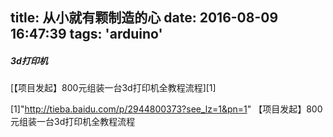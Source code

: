 title: 从小就有颗制造的心
date: 2016-08-09 16:47:39
tags: 'arduino'
---

##### 3d打印机

[【项目发起】800元组装一台3d打印机全教程流程][1]




[1]"http://tieba.baidu.com/p/2944800373?see_lz=1&pn=1"  【项目发起】800元组装一台3d打印机全教程流程
